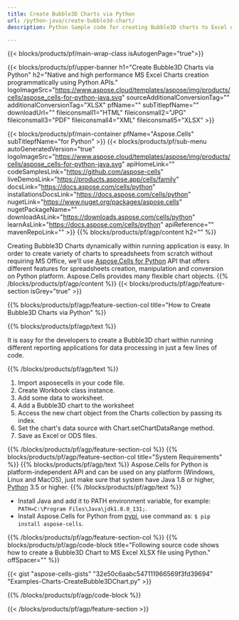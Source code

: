 ```yaml
---
title: Create Bubble3D Charts via Python
url: /python-java/create-bubble3d-chart/
description: Python Sample code for creating Bubble3D charts to Excel using Python Library. Use this code for creating a Bubble3D chart to MS Excel within Python based application.

---
```


{{< blocks/products/pf/main-wrap-class isAutogenPage="true">}}

{{< blocks/products/pf/upper-banner h1="Create Bubble3D Charts via Python" h2="Native and high performance MS Excel Charts creation  programmatically using Python APIs." logoImageSrc="https://www.aspose.cloud/templates/aspose/img/products/cells/aspose_cells-for-python-java.svg" sourceAdditionalConversionTag="" additionalConversionTag="XLSX" pfName="" subTitlepfName="" downloadUrl="" fileiconsmall1="HTML" fileiconsmall2="JPG" fileiconsmall3="PDF" fileiconsmall4="XML" fileiconsmall5="XLSX" >}}

{{< blocks/products/pf/main-container pfName="Aspose.Cells" subTitlepfName="for Python" >}}
{{< blocks/products/pf/sub-menu autoGeneratedVersion="true" logoImageSrc="https://www.aspose.cloud/templates/aspose/img/products/cells/aspose_cells-for-python-java.svg" apiHomeLink="" codeSamplesLink="https://github.com/aspose-cells" liveDemosLink="https://products.aspose.app/cells/family" docsLink="https://docs.aspose.com/cells/python" installationsDocsLink="https://docs.aspose.com/cells/python" nugetLink="https://www.nuget.org/packages/aspose.cells" nugetPackageName="" downloadAsLink="https://downloads.aspose.com/cells/python" learnAsLink="https://docs.aspose.com/cells/python" apiReference="" mavenRepoLink="" >}}
{{% blocks/products/pf/agp/content h2="" %}}

Creating Bubble3D Charts dynamically within running application is easy. In order to create variety of charts to spreadsheets from scratch without requiring MS Office, we’ll use [Aspose.Cells for Python](https://pypi.org/project/aspose.cells)  API that offers different features for spreadsheets creation, manipulation and conversion on Python platform. Aspose.Cells provides many flexible chart objects.
{{% /blocks/products/pf/agp/content %}}
{{< blocks/products/pf/agp/feature-section isGrey="true" >}}

{{% blocks/products/pf/agp/feature-section-col title="How to Create Bubble3D Charts  via Python" %}}

{{% blocks/products/pf/agp/text %}}

It is easy for the developers to create a Bubble3D chart within running different reporting applications for data processing in just a few lines of code.

{{% /blocks/products/pf/agp/text %}}

1. Import asposecells in your code file.
1. Create Workbook class instance.
1. Add some data to worksheet.
1. Add a Bubble3D chart to the worksheet
1. Access the new chart object from the Charts collection by passing its index.
1. Set the chart's data source with Chart.setChartDataRange method.
1. Save as Excel or ODS files.

{{% /blocks/products/pf/agp/feature-section-col %}}
{{% blocks/products/pf/agp/feature-section-col title="System Requirements" %}}
{{% blocks/products/pf/agp/text %}}
 Aspose.Cells for Python is platform-independent API and can be used on any platform (Windows, Linux and MacOS), just make sure that system have Java 1.8 or higher, [Python](https://www.python.org/downloads/) 3.5 or higher.
{{% /blocks/products/pf/agp/text %}}
- Install Java and add it to PATH environment variable, for example: <code>PATH=C:\Program Files\Java\jdk1.8.0_131;</code>.
- Install Aspose.Cells for Python from <a href="https://pypi.org/project/aspose-cells/">pypi</a>, use command as: <code>$ pip install aspose-cells</code>.

{{% /blocks/products/pf/agp/feature-section-col %}}
{{% blocks/products/pf/agp/code-block title="Following source code shows how to create a Bubble3D Chart to MS Excel XLSX file using Python." offSpacer="" %}}

{{< gist "aspose-cells-gists" "32e50c6aabc547111966569f3fd39694" "Examples-Charts-CreateBubble3DChart.py" >}}

{{% /blocks/products/pf/agp/code-block %}}

{{< /blocks/products/pf/agp/feature-section >}}

<!-- aboutfile Starts -->